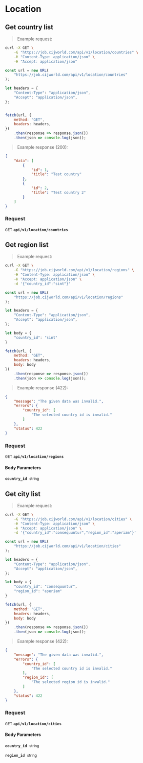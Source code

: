 # Location


## Get country list




> Example request:

```bash
curl -X GET \
    -G "https://job.cijworld.com/api/v1/location/countries" \
    -H "Content-Type: application/json" \
    -H "Accept: application/json"
```

```javascript
const url = new URL(
    "https://job.cijworld.com/api/v1/location/countries"
);

let headers = {
    "Content-Type": "application/json",
    "Accept": "application/json",
};


fetch(url, {
    method: "GET",
    headers: headers,
})
    .then(response => response.json())
    .then(json => console.log(json));
```


> Example response (200):

```json
{
    "data": [
        {
            "id": 1,
            "title": "Test country"
        },
        {
            "id": 2,
            "title": "Test country 2"
        }
    ]
}
```

### Request
<small class="badge badge-green">GET</small>
 **`api/v1/location/countries`**



## Get region list




> Example request:

```bash
curl -X GET \
    -G "https://job.cijworld.com/api/v1/location/regions" \
    -H "Content-Type: application/json" \
    -H "Accept: application/json" \
    -d '{"country_id":"sint"}'

```

```javascript
const url = new URL(
    "https://job.cijworld.com/api/v1/location/regions"
);

let headers = {
    "Content-Type": "application/json",
    "Accept": "application/json",
};

let body = {
    "country_id": "sint"
}

fetch(url, {
    method: "GET",
    headers: headers,
    body: body
})
    .then(response => response.json())
    .then(json => console.log(json));
```


> Example response (422):

```json
{
    "message": "The given data was invalid.",
    "errors": {
        "country_id": [
            "The selected country id is invalid."
        ]
    },
    "status": 422
}
```

### Request
<small class="badge badge-green">GET</small>
 **`api/v1/location/regions`**

<h4 class="fancy-heading-panel"><b>Body Parameters</b></h4>
<code><b>country_id</b></code>&nbsp; <small>string</small>     <br>
    



## Get city list




> Example request:

```bash
curl -X GET \
    -G "https://job.cijworld.com/api/v1/location/cities" \
    -H "Content-Type: application/json" \
    -H "Accept: application/json" \
    -d '{"country_id":"consequuntur","region_id":"aperiam"}'

```

```javascript
const url = new URL(
    "https://job.cijworld.com/api/v1/location/cities"
);

let headers = {
    "Content-Type": "application/json",
    "Accept": "application/json",
};

let body = {
    "country_id": "consequuntur",
    "region_id": "aperiam"
}

fetch(url, {
    method: "GET",
    headers: headers,
    body: body
})
    .then(response => response.json())
    .then(json => console.log(json));
```


> Example response (422):

```json
{
    "message": "The given data was invalid.",
    "errors": {
        "country_id": [
            "The selected country id is invalid."
        ],
        "region_id": [
            "The selected region id is invalid."
        ]
    },
    "status": 422
}
```

### Request
<small class="badge badge-green">GET</small>
 **`api/v1/location/cities`**

<h4 class="fancy-heading-panel"><b>Body Parameters</b></h4>
<code><b>country_id</b></code>&nbsp; <small>string</small>     <br>
    

<code><b>region_id</b></code>&nbsp; <small>string</small>     <br>
    




